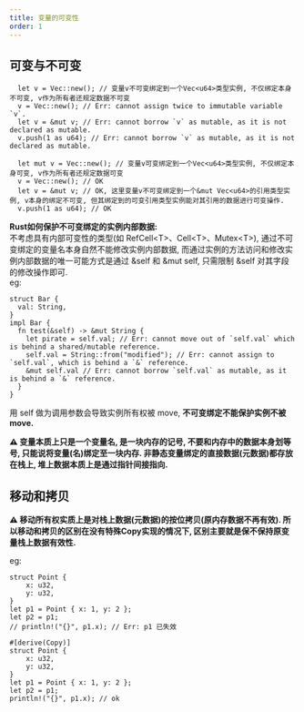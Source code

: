 ```yaml
---
title: 变量的可变性
order: 1
---
```


## 可变与不可变

```rust::no-line-numbers
  let v = Vec::new(); // 变量v不可变绑定到一个Vec<u64>类型实例, 不仅绑定本身不可变, v作为所有者还规定数据不可变
  v = Vec::new(); // Err: cannot assign twice to immutable variable `v`.
  let v = &mut v; // Err: cannot borrow `v` as mutable, as it is not declared as mutable.
  v.push(1 as u64); // Err: cannot borrow `v` as mutable, as it is not declared as mutable.
```

```rust::no-line-numbers
  let mut v = Vec::new(); // 变量v可变绑定到一个Vec<u64>类型实例, 不仅绑定本身可变, v作为所有者还规定数据可变
  v = Vec::new(); // OK
  let v = &mut v; // OK, 这里变量v不可变绑定到一个&mut Vec<u64>的引用类型实例, v本身的绑定不可变, 但其绑定到的可变引用类型实例能对其引用的数据进行可变操作.
  v.push(1 as u64); // OK
```

**Rust如何保护不可变绑定的实例内部数据:**\
不考虑具有内部可变性的类型(如 RefCell\<T\>、Cell\<T\>、Mutex\<T\>), 通过不可变绑定的变量名本身自然不能修改实例内部数据, 而通过实例的方法访问和修改实例内部数据的唯一可能方式是通过 &self 和 &mut self, 只需限制 &self 对其字段的修改操作即可. \
eg:
```rust:no-line-numbers
struct Bar {
  val: String,
}
impl Bar {
  fn test(&self) -> &mut String {
    let pirate = self.val; // Err: cannot move out of `self.val` which is behind a shared/mutable reference.
    self.val = String::from("modified"); // Err: cannot assign to `self.val`, which is behind a `&` reference.
    &mut self.val // Err: cannot borrow `self.val` as mutable, as it is behind a `&` reference.
  }
}
```
用 self 做为调用参数会导致实例所有权被 move, **不可变绑定不能保护实例不被 move.**

**⚠️ 变量本质上只是一个变量名, 是一块内存的记号, 不要和内存中的数据本身划等号, 只能说将变量(名)绑定至一块内存. 非静态变量绑定的直接数据(元数据)都存放在栈上, 堆上数据本质上是通过指针间接指向.**

## 移动和拷贝

**⚠️ 移动所有权实质上是对栈上数据(元数据)的按位拷贝(原内存数据不再有效). 所以移动和拷贝的区别在没有特殊Copy实现的情况下, 区别主要就是保不保持原变量栈上数据有效性.**

eg:
```rust:no-line-numbers
struct Point {
    x: u32,
    y: u32,
}
let p1 = Point { x: 1, y: 2 };
let p2 = p1;
// println!("{}", p1.x); // Err: p1 已失效
```
```rust:no-line-numbers
#[derive(Copy)]
struct Point {
    x: u32,
    y: u32,
}
let p1 = Point { x: 1, y: 2 };
let p2 = p1;
println!("{}", p1.x); // ok
```